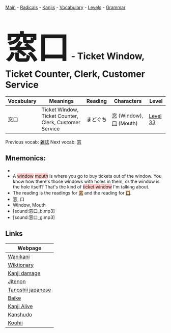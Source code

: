 <style> bigfont {font-size: 100px}</style>
[Main](../README.md) -
[Radicals](../radicals.md) -
[Kanjis](../kanjis.md) -
[Vocabulary](../vocabulary.md) -
[Levels](../levels.md) -
[Grammar](../grammar.md)
# <bigfont> 窓口</bigfont> - Ticket Window, Ticket Counter, Clerk, Customer Service 

| Vocabulary | Meanings | Reading | Characters | Level |
| --- | --- | --- | --- | --- |
| 窓口 | Ticket Window, Ticket Counter, Clerk, Customer Service | まどぐち |  [窓](../kanjis/窓.md) (Window), [口](../kanjis/口.md) (Mouth) | [Level 33](../levels/wk_level33.md) |

Previous vocab: [雑誌](雑誌.md) Next vocab: [窓](窓.md) 

## Mnemonics:

* 
* A <span style="background-color:#ffcccb"> window</span> <span style="background-color:#ffcccb"> mouth</span> is where you go to buy tickets out of the window. You know how there's those windows with holes in them, or the window is the hole itself? That's the kind of <span style="background-color:#ffcccb"> ticket window</span> I'm talking about.
* The reading is the readings for <span style="background-color:#fed8b1"> [窓](https://jisho.org/search/窓)</span> and the reading for <span style="background-color:#fed8b1"> [口](https://jisho.org/search/口)</span>.
* 窓, 口
* Window, Mouth
* [sound:窓口_b.mp3]
* [sound:窓口_g.mp3]


## Links 

| Webpage |
| --- |
| [Wanikani          ](https://www.wanikani.com/kanji/窓口) |
| [Wiktionary        ](https://en.wiktionary.org/wiki/窓口) |
| [Kanji damage      ](http://www.kanjidamage.com/kanji/search?utf8=✓&q=窓口) |
| [Jitenon           ](https://jitenon.com/kanji/窓口) |
| [Tanoshii japanese ](https://www.tanoshiijapanese.com/dictionary/kanji.cfm?k=窓口) |
| [Baike             ](https://baike.baidu.com/item/窓口) |
| [Kanji Alive       ](https://app.kanjialive.com/窓口) |
| [Kanshudo          ](https://www.kanshudo.com/searchmn?q=窓口) |
| [Koohii            ](https://kanji.koohii.com/study/kanji/窓口) |
